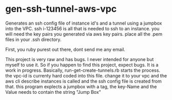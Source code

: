 # gen-ssh-tunnel-aws-vpc
Generates an ssh config file of instance id's and a tunnel using a jumpbox into the VPC. ssh i-123456 is all that is needed
to ssh to an instance. you will need the key pairs you generated via aws key pairs. place all the .pem files in your .ssh directory.

First, you ruby purest out there, dont send me any email.  

This project is very raw and has bugs. I never intended for anyone but myself to use it. So if you happen to find this project, expect bugs. It is a work in progress. Basically, run-get-create-tunnels.rb starts the process. 
the vpc-id is currenty hard coded into this file. change it to your vpc and the aws cli describe instances is called
and the ssh config file is created from that. this program explects a jumpbox with a tag, the key-Name and the Value needs to
contain the string "Jump Box"
